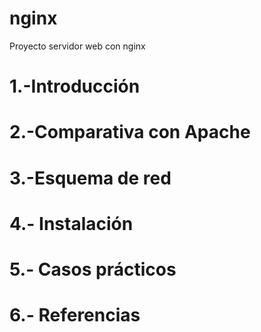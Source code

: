 # nginx
Proyecto servidor web con nginx
# 1.-Introducción
# 2.-Comparativa con Apache
# 3.-Esquema de red
# 4.- Instalación
# 5.- Casos prácticos
# 6.- Referencias
